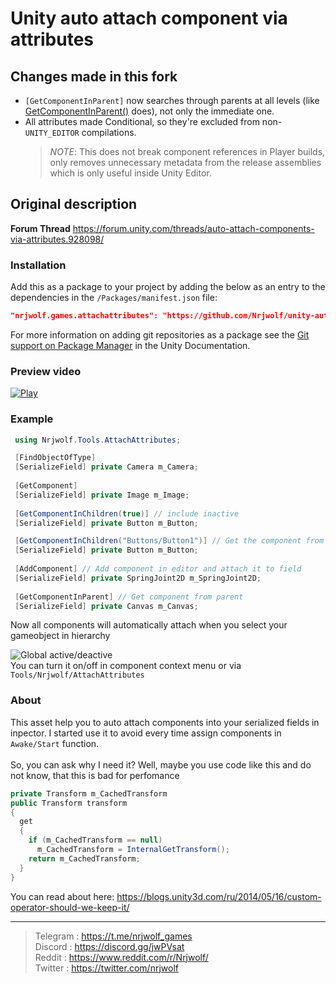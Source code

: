 # Unity auto attach component via attributes

## Changes made in this fork

- `[GetComponentInParent]` now searches through parents at all levels (like [GetComponentInParent()](https://docs.unity3d.com/ScriptReference/Component.GetComponentInParent.html) does), not only the immediate one.
- All attributes made Conditional, so they're excluded from non-`UNITY_EDITOR` compilations.
  >
  >_NOTE_: This does not break component references in Player builds, only removes unnecessary metadata from the release assemblies which is only useful inside Unity Editor.

## Original description

<b>Forum Thread</b> https://forum.unity.com/threads/auto-attach-components-via-attributes.928098/

### Installation

Add this as a package to your project by adding the below as an entry to the dependencies in the `/Packages/manifest.json` file:

```json
"nrjwolf.games.attachattributes": "https://github.com/Nrjwolf/unity-auto-attach-component-attributes.git"
```
For more information on adding git repositories as a package see the [Git support on Package Manager](https://docs.unity3d.com/Manual/upm-git.html) in the Unity Documentation.

### Preview video

[![Play](https://img.youtube.com/vi/LdiJdgHrBl4/0.jpg)](https://www.youtube.com/watch?v=LdiJdgHrBl4)

### Example
``` c#
 using Nrjwolf.Tools.AttachAttributes;

 [FindObjectOfType]
 [SerializeField] private Camera m_Camera;
 
 [GetComponent] 
 [SerializeField] private Image m_Image;
 
 [GetComponentInChildren(true)] // include inactive
 [SerializeField] private Button m_Button;

 [GetComponentInChildren("Buttons/Button1")] // Get the component from the children by path "Buttons/Button1" in hierarchy
 [SerializeField] private Button m_Button;
 
 [AddComponent] // Add component in editor and attach it to field
 [SerializeField] private SpringJoint2D m_SpringJoint2D;
 
 [GetComponentInParent] // Get component from parent
 [SerializeField] private Canvas m_Canvas;
```

Now all components will automatically attach when you select your gameobject in hierarchy

![](https://github.com/Nrjwolf/unity-auto-attach-component-attributes/blob/master/.github/images/globalSettingInContextMenu.png "Global active/deactive") </br>
You can turn it on/off in component context menu or via ```Tools/Nrjwolf/AttachAttributes```

### About

This asset help you to auto attach components into your serialized fields in inpector. I started use it to avoid every time assign components in ```Awake/Start``` 
function. <br> <br>
So, you can ask why I need it? Well, maybe you use code like this and do not know, that this is bad for perfomance
``` c#
private Transform m_CachedTransform
public Transform transform
{
  get
  {
    if (m_CachedTransform == null)
      m_CachedTransform = InternalGetTransform();
    return m_CachedTransform;
  }
}
```
You can read about here: https://blogs.unity3d.com/ru/2014/05/16/custom-operator-should-we-keep-it/

---

>Telegram : https://t.me/nrjwolf_games <br> 
>Discord : https://discord.gg/jwPVsat <br>
>Reddit : https://www.reddit.com/r/Nrjwolf/ <br>
>Twitter : https://twitter.com/nrjwolf <br>
